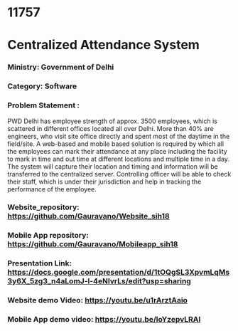 # 11757

# Centralized Attendance System

### Ministry: Government of Delhi		

### Category: Software

### Problem Statement :

PWD Delhi has employee strength of approx. 3500 employees, which is scattered in different offices located all over Delhi. More than 40% are engineers, who visit site office directly and spent most of the daytime in the field/site. A web-based and mobile based solution is required by which all the employees can mark their attendance at any place including the facility to mark in time and out time at different locations and multiple time in a day. The system will capture their location and timing and information will be transferred to the centralized server. Controlling officer will be able to check their staff, which is 
under their jurisdiction and help in tracking the performance of the employee.

### Website_repository: https://github.com/Gauravano/Website_sih18 

### Mobile App repository: https://github.com/Gauravano/Mobileapp_sih18

### Presentation Link: https://docs.google.com/presentation/d/1tOQgSL3XpvmLqMs3y6X_5zg3_n4aLomJ-l-4eNlvrLs/edit?usp=sharing

### Website demo Video: https://youtu.be/u1rArztAaio

### Mobile App demo video: https://youtu.be/loYzepvLRAI
